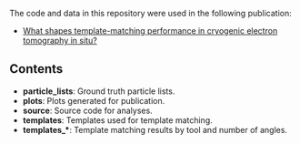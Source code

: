 The code and data in this repository were used in the following publication:
- [What shapes template-matching performance in cryogenic electron
tomography in situ?](https://doi.org/10.1107/S2059798324004303)

## Contents

- **particle_lists**: Ground truth particle lists.
- **plots**: Plots generated for publication.
- **source**: Source code for analyses.
- **templates**: Templates used for template matching.
- **templates_\***: Template matching results by tool and number of angles.
